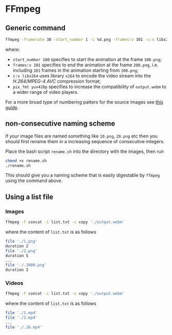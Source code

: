 # FFmpeg

## Generic command 
```bash
ffmpeg -framerate 30 -start_number 1 -i %d.png -frames:v 101 -c:v libx264 -pix_fmt yuv420p './output.webm'
```

where: 

* `start_number 100` specifies to start the animation at the frame `100.png`;
* `frames:v 101` specifies to end the animation at the frame `200.png`, i.e. including `101` frames in the animation starting from `100.png`;
* `c:v libx264` uses library `x264` to encode the video stream into the _H.264/MPEG-4 AVC_ compression format;
* `pix_fmt yuv420p` specifies to increase the compatibility of `output.webm` to a wider range of video players.

For a more broad type of numbering patters for the source images see [this guide](https://en.wikibooks.org/wiki/FFMPEG_An_Intermediate_Guide/image_sequence).

## non-consecutive naming scheme
If your image files are named something like `10.png`, `20.png` etc then you should first rename them in a increasing sequence of consecutive integers. 

Place the bash script `rename.sh` into the directory with the images, then run

```bash
chmod +x rename.sh
./rename.sh
```

This should give you a naming scheme that is easily digestable by `ffmpeg` using the command above.

## Using a list file

### Images

```bash
ffmpeg -f concat -i list.txt -c copy './output.webm'
```

where the content of `list.txt` is as follows

```bash
file './1.png'
duration 2
file './2.png'
duration 5
...
file './.1000.png'
duration 2
```

### Videos

```bash
ffmpeg -f concat -i list.txt -c copy './output.webm'
```

where the content of `list.txt` is as follows

```bash
file './1.mp4'
file './2.mp4'
...
file './.10.mp4'
```
